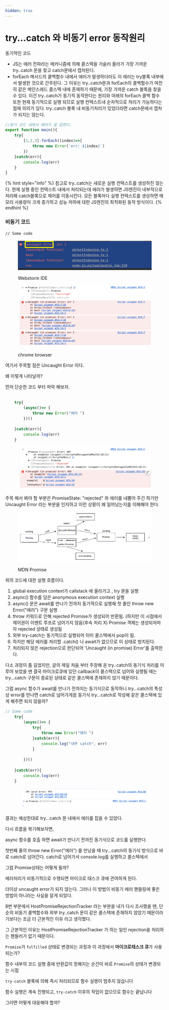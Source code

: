 ```yaml
---
hidden: true
---
```


# try...catch 와 비동기 error 동작원리





동기적인 코드&#x20;

* JS는 에러 전파라는 메커니즘에 의해  콜스택을 거슬러 올라가 가장 가까운 try..catch 문을 찾고 catch문에서 캡처된다.
* forEach 메서드의 콜백함수 내에서 에러가 발생하더라도 이 에러는 try블록 내부에서 발생한 것으로 간주된다. 그 이유는 try..catch문과 forEach의 콜백함수가 여전히 같은 메인스레드 콜스택 내에 존재하기 때문에, 가장 가까운 catch 블록을 찾을 수 있다. 이건 try..catch가 동기적 동작한다는 원리와 아래의 forEach 콜백 함수 또한 현재 동기적으로 실행 되므로 실행 컨텍스트내 순차적으로 처리가 가능하다는 점에 의의가 있다.  try..catch 블록 내 비동기처리가 있었더라면 catch문에서 캡처가 되지는 않는다.&#x20;

```javascript
//동기 코드 내에서 에러가 잘 잡힌다.
export function main(){
    try{
        [1,2,3].forEach((index)=>{
            throw new Error(`err: ${index}`)
        })
    }catch(err){
        console.log(err)
    }
}
```

{% hint style="info" %}
참고로 try..catch는 새로운 실행 컨텍스트를 생성하진 않는다.  현재 실행 중인 컨텍스트 내에서 처리되는데 에러가 발생하면 JS엔진이 내부적으로 처리해 catch블록으로 제어를 이동시킨다.  모든 블록마다 실행 컨텍스트를 생성하면 메모리 사용량이 크게 증가하고 성능 저하에 대한 JS엔진의 최적화된 동작 방식이다. &#x20;
{% endhint %}



### 비동기 코드

```
// Some code
```

<figure><img src="../../.gitbook/assets/image (2) (1).png" alt=""><figcaption><p>Webstorm IDE</p></figcaption></figure>

<figure><img src="../../.gitbook/assets/image (1) (1) (1).png" alt=""><figcaption><p>chrome browser</p></figcaption></figure>



여기서 주목할 점은 Uncaught Error 이다.

왜 이렇게 나타날까?&#x20;



먼저 단순한 코드 부터 파악 해보자.

```javascript

    try{
        (async()=> {
            throw new Error("에러 ")
        })()
            
    }catch(err){
        console.log(err)
    }
```

<figure><img src="../../.gitbook/assets/image (2) (1) (1).png" alt=""><figcaption></figcaption></figure>

주목 해서 봐야 할 부분은 PromiseState: "rejected" 와 에러를 내뿜어 주긴 하기만 Uncaught Error 라는 부분을 인지하고 이런 상황이 왜 일어났는지를 이해해야 한다.





<figure><img src="../../.gitbook/assets/image (3) (1).png" alt=""><figcaption><p>MDN Promise</p></figcaption></figure>





위의 코드에 대한 실행 흐름이다.

1. global execution context가  callstack 에 올라가고 , try 문을 실행&#x20;
2. async() 함수를 담은 anonymous execution context 실행&#x20;
3. async() 문은 await를 만나기 전까지 동기적으로 실행해 첫 줄인 throw new Error("에러") 구문 실행&#x20;
4. throw 키워드로 인해 rejected Promise가 생성되어 반환됨. (하지만 이 시점에서 제어권이 이벤트 루프로 넘어가지 않음(후속 처리 X)  Promise 객체는 생성되자마자 rejected 상태로 생성됨
5. &#x20;외부 try-catch는 동기적으로 실행되어 이미 콜스택에서 pop이 됨.
6. 하지만 해당 에러를 처리할 .catch() 나 await가 없으므로 이 상태로 방치된다.
7.  처리되지 않은 rejection으로 판단되어 'Uncaught (in promise) Error'를 출력한다.







다소 과정이 좀 길었지만,  글의 제일 처음 부터 주장해 온 try..catch의 동기식 처리를 미루어 보았을 땐  결국  마이크로큐에 있던 callback이 콜스택으로 넘어와 실행될 때는 try...catch 구문이 종료된 상태로 같은 콜스택에 존재하지 않기 때문이다.&#x20;



그럼 async 함수가 await를 만나기 전까지는 동기식으로 동작하니 try...catch의 특성상 error를 만나면 catch로 넘어가게끔 동기식 try...catch로 작성해 같은  콜스택에 있게 해주면 되지 않을까?&#x20;



```javascript
// Some code
    try{
        (async()=> {
            try{
                throw new Error("에러 ")
            }catch(err){
                console.log("내부 catch", err)
            }
                
        })()
            
    }catch(err){
        console.log(err)
    }
```

<figure><img src="../../.gitbook/assets/image (4) (1).png" alt=""><figcaption></figcaption></figure>

결과는 예상한대로 try...catch 문 내에서 에러를 잡을  수 있었다.&#x20;

다시 흐름을 복기해보자면, &#x20;

async 함수를 호출 하면 await가 만나기 전까진 동기식으로 코드를 실행한다.

첫번째 줄의 throw new Error("에러") 를 만났을 때  try...catch의 동기식 방식으로 바로 catch로 넘어간다. catch로 넘어가서 console.log를 실행하고  콜스택에서&#x20;



그럼 Promise상태는 어떻게 될까?&#x20;





에러처리가 비동기적으로 수행되면 마이크로 태스크 큐에 관여하게 된다.&#x20;

&#x20;





더이상 uncaught error가 되지 않는다.  그러나 이 방법이 비동기 에러 핸들링에 좋은 방법이 아니라는 사실을 알게 되었다.&#x20;





8번 부분에서 HostPromiseRejectionTracker 라는 부분을 내가 다시 조사했을 땐, 단순히 비동기 콜백함수와 외부 try..catch 문이  같은 콜스택에 존재하지 않았기 때문이라기보다는 조금 더 근본적인 이유 라고 생각했다.



그 근본적인 이유는  HostPromiseRejectionTracker 가 하는 일인 rejection을 처리하는 핸들러가 없기 때문이다.&#x20;





`Promise`가 `fulfilled` 상태로 변경되는 과정과 이 과정에서 **마이크로태스크 큐**가 사용되는가?&#x20;



함수 내부의 코드 실행 중에 반환값이 정해지는 순간이 바로 `Promise`의 상태가 변경되는 시점

`try-catch` 블록에 의해 즉시 처리되므로 함수 실행이 멈추지 않습니다

함수 실행은 계속 진행되고, `try-catch` 이후의 작업이 없으므로 함수는 끝납니다





그러면 어떻게 대응해야 할까?&#x20;

